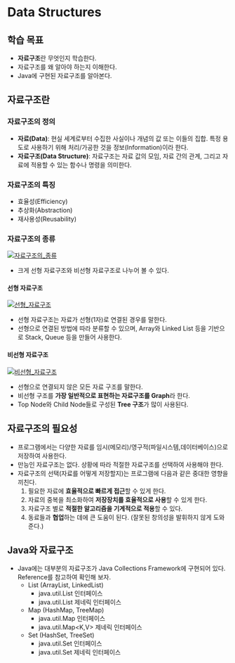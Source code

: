 # Data Structures

## 학습 목표

- **자료구조**란 무엇인지 학습한다.
- 자료구조를 왜 알아야 하는지 이해한다.
- Java에 구현된 자료구조를 알아본다.

## 자료구조란

### 자료구조의 정의

- **자료(Data)**: 현실 세계로부터 수집한 사실이나 개념의 값 또는 이들의 집합. 특정 용도로 사용하기 위해 처리/가공한 것을 정보(Information)이라 한다.
- **자료구조(Data Structure)**: 자료구조는 자료 값의 모임, 자료 간의 관계, 그리고 자료에 적용할 수 있는 함수나 명령을 의미한다.

### 자료구조의 특징

- 효율성(Efficiency)
- 추상화(Abstraction)
- 재사용성(Reusability)

### 자료구조의 종류

[![자료구조의_종류](https://github.com/ai-creatv/algorithm_jbd1/raw/master/1_Introduction/1_1_DataStructure/img/1.png)](https://github.com/ai-creatv/algorithm_jbd1/blob/master/1_Introduction/1_1_DataStructure/img/1.png)

- 크게 선형 자료구조와 비선형 자료구조로 나누어 볼 수 있다.

#### 선형 자료구조

[![선형_자료구조](https://github.com/ai-creatv/algorithm_jbd1/raw/master/1_Introduction/1_1_DataStructure/img/2.png)](https://github.com/ai-creatv/algorithm_jbd1/blob/master/1_Introduction/1_1_DataStructure/img/2.png)

- 선형 자료구조는 자료가 선형(1자)로 연결된 경우를 말한다.
- 선형으로 연결된 방법에 따라 분류할 수 있으며, Array와 Linked List 등을 기반으로 Stack, Queue 등을 만들어 사용한다.

#### 비선형 자료구조

[![비선형_자료구조](https://github.com/ai-creatv/algorithm_jbd1/raw/master/1_Introduction/1_1_DataStructure/img/3.png)](https://github.com/ai-creatv/algorithm_jbd1/blob/master/1_Introduction/1_1_DataStructure/img/3.png)

- 선형으로 연결되지 않은 모든 자료 구조를 말한다.
- 비선형 구조를 **가장 일반적으로 표현하는 자료구조를 Graph**라 한다.
- Top Node와 Child Node들로 구성된 **Tree 구조**가 많이 사용된다.

## 자료구조의 필요성

- 프로그램에서는 다양한 자료를 임시(메모리)/영구적(파일시스템,데이터베이스)으로 저장하여 사용한다.
- 만능인 자료구조는 없다. 상황에 따라 적절한 자료구조를 선택하여 사용해야 한다.
- 자료구조의 선택(자료를 어떻게 저장할지)는 프로그램에 다음과 같은 중대한 영향을 끼친다.
  1. 필요한 자료에 **효율적으로 빠르게 접근**할 수 있게 한다.
  2. 자료의 중복을 최소화하여 **저장장치를 효율적으로 사용**할 수 있게 한다.
  3. 자료구조 별로 **적절한 알고리즘을 기계적으로 적용**할 수 있다.
  4. 동료들과 **협업**하는 데에 큰 도움이 된다. (잘못된 창의성을 발휘하지 않게 도와준다.)

## Java와 자료구조

- Java에는 대부분의 자료구조가 Java Collections Framework에 구현되어 있다. Reference를 참고하여 확인해 보자.
  - List (ArrayList, LinkedList)
    - java.util.List 인터페이스
    - java.util.List 제네릭 인터페이스
  - Map (HashMap, TreeMap)
    - java.util.Map 인터페이스
    - java.util.Map<K,V> 제네릭 인터페이스
  - Set (HashSet, TreeSet)
    - java.util.Set 인터페이스
    - java.util.Set 제네릭 인터페이스